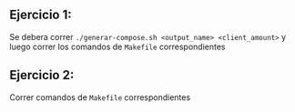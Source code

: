 ## Ejercicio 1:
Se debera correr `./generar-compose.sh <output_name> <client_amount>` y luego correr los comandos de `Makefile` correspondientes

## Ejercicio 2:
Correr comandos de `Makefile` correspondientes
